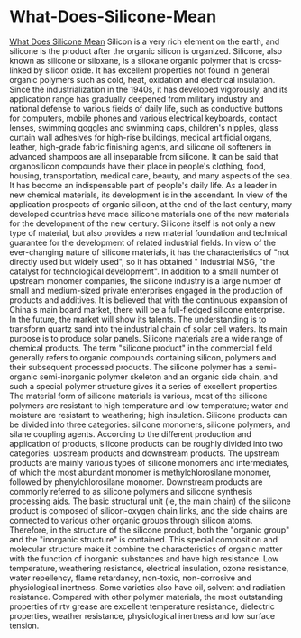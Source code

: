 # What-Does-Silicone-Mean
<a href="http://www.goloho-polymer.com/what-does-silicone-mean.html" >What Does Silicone Mean</a> Silicon is a very rich element on the earth, and silicone is the product after the organic silicon is organized. Silicone, also known as silicone or siloxane, is a siloxane organic polymer that is cross-linked by silicon oxide. It has excellent properties not found in general organic polymers such as cold, heat, oxidation and electrical insulation. Since the industrialization in the 1940s, it has developed vigorously, and its application range has gradually deepened from military industry and national defense to various fields of daily life, such as conductive buttons for computers, mobile phones and various electrical keyboards, contact lenses, swimming goggles and swimming caps, children's nipples, glass curtain wall adhesives for high-rise buildings, medical artificial organs, leather, high-grade fabric finishing agents, and silicone oil softeners in advanced shampoos are all inseparable from silicone. It can be said that organosilicon compounds have their place in people's clothing, food, housing, transportation, medical care, beauty, and many aspects of the sea. It has become an indispensable part of people's daily life.   As a leader in new chemical materials, its development is in the ascendant. In view of the application prospects of organic silicon, at the end of the last century, many developed countries have made silicone materials one of the new materials for the development of the new century. Silicone itself is not only a new type of material, but also provides a new material foundation and technical guarantee for the development of related industrial fields. In view of the ever-changing nature of silicone materials, it has the characteristics of "not directly used but widely used", so it has obtained " Industrial MSG, "the catalyst for technological development". In addition to a small number of upstream monomer companies, the silicone industry is a large number of small and medium-sized private enterprises engaged in the production of products and additives. It is believed that with the continuous expansion of China's main board market, there will be a full-fledged silicone enterprise. In the future, the market will show its talents. The understanding is to transform quartz sand into the industrial chain of solar cell wafers. Its main purpose is to produce solar panels. Silicone materials are a wide range of chemical products. The term "silicone product" in the commercial field generally refers to organic compounds containing silicon, polymers and their subsequent processed products.  The silicone polymer has a semi-organic semi-inorganic polymer skeleton and an organic side chain, and such a special polymer structure gives it a series of excellent properties. The material form of silicone materials is various, most of the silicone polymers are resistant to high temperature and low temperature; water and moisture are resistant to weathering; high insulation. Silicone products can be divided into three categories: silicone monomers, silicone polymers, and silane coupling agents. According to the different production and application of products, silicone products can be roughly divided into two categories: upstream products and downstream products. The upstream products are mainly various types of silicone monomers and intermediates, of which the most abundant monomer is methylchlorosilane monomer, followed by phenylchlorosilane monomer. Downstream products are commonly referred to as silicone polymers and silicone synthesis processing aids. The basic structural unit (ie, the main chain) of the silicone product is composed of silicon-oxygen chain links, and the side chains are connected to various other organic groups through silicon atoms. Therefore, in the structure of the silicone product, both the "organic group" and the "inorganic structure" is contained. This special composition and molecular structure make it combine the characteristics of organic matter with the function of inorganic substances and have high resistance. Low temperature, weathering resistance, electrical insulation, ozone resistance, water repellency, flame retardancy, non-toxic, non-corrosive and physiological inertness. Some varieties also have oil, solvent and radiation resistance.   Compared with other polymer materials, the most outstanding properties of rtv grease are excellent temperature resistance, dielectric properties, weather resistance, physiological inertness and low surface tension.
